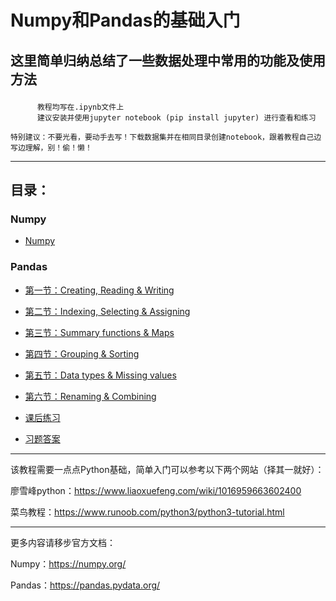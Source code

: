 # Numpy和Pandas的基础入门

## 这里简单归纳总结了一些数据处理中常用的功能及使用方法<p>
          教程均写在.ipynb文件上
          建议安装并使用jupyter notebook (pip install jupyter) 进行查看和练习
          
`特别建议：不要光看，要动手去写！下载数据集并在相同目录创建notebook，跟着教程自己边写边理解，别！偷！懒！`

----------------------------------------------------------------------------------------------------
## 目录：
### Numpy
* [Numpy](https://github.com/eieneul/numpy-pandas/blob/master/Numpy.ipynb)<p>
### Pandas
* [第一节：Creating, Reading & Writing](https://github.com/eieneul/numpy-pandas/blob/master/Pandas_01.ipynb)<p>
* [第二节：Indexing, Selecting & Assigning](https://github.com/eieneul/numpy-pandas/blob/master/Pandas_02.ipynb)<p>
* [第三节：Summary functions & Maps](https://github.com/eieneul/numpy-pandas/blob/master/Pandas_03.ipynb)<p>
* [第四节：Grouping & Sorting](https://github.com/eieneul/numpy-pandas/blob/master/Pandas_04.ipynb)<p>
* [第五节：Data types & Missing values](https://github.com/eieneul/numpy-pandas/blob/master/Pandas_05.ipynb)<p>
* [第六节：Renaming & Combining](https://github.com/eieneul/numpy-pandas/blob/master/Pandas_0.ipynb)<p>
* [课后练习](https://github.com/eieneul/numpy-pandas/tree/master/Pandas%20%E7%BB%83%E4%B9%A0%E9%A2%98)<p>
* [习题答案](https://github.com/eieneul/numpy-pandas/tree/master/Pandas%20%E4%B9%A0%E9%A2%98%E7%AD%94%E6%A1%88)<p>

          
----------------------------------------------------------------------------------------------------
该教程需要一点点Python基础，简单入门可以参考以下两个网站（择其一就好）：<p>
          廖雪峰python：https://www.liaoxuefeng.com/wiki/1016959663602400 <p>
          菜鸟教程：https://www.runoob.com/python3/python3-tutorial.html
                    
----------------------------------------------------------------------------------------------------

更多内容请移步官方文档：<p>
          Numpy：https://numpy.org/<p>
          Pandas：https://pandas.pydata.org/
